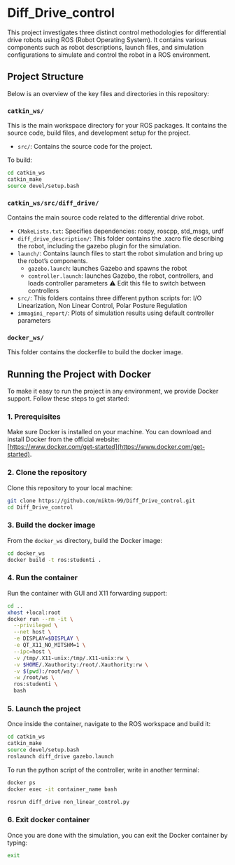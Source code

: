 # Diff_Drive_control
This project investigates three distinct control methodologies for differential drive robots using ROS (Robot Operating System). It contains various components such as robot descriptions, launch files, and simulation configurations to simulate and control the robot in a ROS environment.


## Project Structure

Below is an overview of the key files and directories in this repository:

### `catkin_ws/`
This is the main workspace directory for your ROS packages. It contains the source code, build files, and development setup for the project.

- `src/`: Contains the source code for the project.

To build:

```bash
cd catkin_ws
catkin_make
source devel/setup.bash
```

### `catkin_ws/src/diff_drive/`
Contains the main source code related to the differential drive robot.

- `CMakeLists.txt`: Specifies dependencies: rospy, roscpp, std_msgs, urdf
- `diff_drive_description/`: This folder contains the .xacro file describing the robot, including the gazebo plugin for the  simulation.
- `launch/`: Contains launch files to start the robot simulation and bring up the robot’s components.
    - `gazebo.launch`:  launches Gazebo and spawns the robot
    - `controller.launch`: launches Gazebo, the robot, controllers, and loads controller parameters
	 ⚠️ Edit this file to switch between controllers
- `src/`: This folders contains three different python scripts for: I/O Linearization, Non Linear Control, Polar Posture Regulation
- `immagini_report/`: Plots of simulation results using default controller parameters

### `docker_ws/`
This folder contains the dockerfile to build the docker image.

## Running the Project with Docker

To make it easy to run the project in any environment, we provide Docker support. Follow these steps to get started:

### 1. Prerequisites
Make sure Docker is installed on your machine. You can download and install Docker from the official website:  
[https://www.docker.com/get-started](https://www.docker.com/get-started).

### 2. Clone the repository
Clone this repository to your local machine:

```bash
git clone https://github.com/miktm-99/Diff_Drive_control.git
cd Diff_Drive_control
```


### 3. Build the docker image

From the `docker_ws` directory, build the Docker image:

```bash
cd docker_ws
docker build -t ros:studenti .
```

### 4. Run the container
Run the container with GUI and X11 forwarding support:

```bash
cd ..
xhost +local:root
docker run --rm -it \
  --privileged \
  --net host \
  -e DISPLAY=$DISPLAY \
  -e QT_X11_NO_MITSHM=1 \
  --ipc=host \
  -v /tmp/.X11-unix:/tmp/.X11-unix:rw \
  -v $HOME/.Xauthority:/root/.Xauthority:rw \
  -v $(pwd):/root/ws/ \
  -w /root/ws \
  ros:studenti \
  bash
```

### 5. Launch the project
Once inside the container, navigate to the ROS workspace and build it:

```bash
cd catkin_ws
catkin_make
source devel/setup.bash
roslaunch diff_drive gazebo.launch
```

To run the python script of the controller, write in another terminal:
```bash
docker ps
docker exec -it container_name bash

rosrun diff_drive non_linear_control.py
```

### 6. Exit docker container 
Once you are done with the simulation, you can exit the Docker container by typing:

```bash
exit
```


